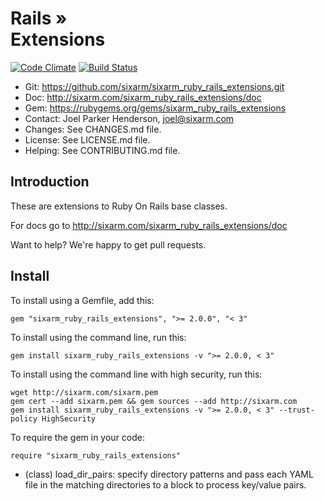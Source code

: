 # Rails » <br> Extensions

<!--HEADER-OPEN-->

[![Code Climate](https://codeclimate.com/github/SixArm/sixarm_ruby_rails_extensions.git.png)](https://codeclimate.com/github/SixArm/sixarm_ruby_rails_extensions.git)
[![Build Status](https://travis-ci.org/SixArm/sixarm_ruby_rails_extensions.git.png)](https://travis-ci.org/SixArm/sixarm_ruby_rails_extensions.git)

* Git: <https://github.com/sixarm/sixarm_ruby_rails_extensions.git>
* Doc: <http://sixarm.com/sixarm_ruby_rails_extensions/doc>
* Gem: <https://rubygems.org/gems/sixarm_ruby_rails_extensions>
* Contact: Joel Parker Henderson, <joel@sixarm.com>
* Changes: See CHANGES.md file.
* License: See LICENSE.md file.
* Helping: See CONTRIBUTING.md file.

<!--HEADER-SHUT-->


## Introduction

These are extensions to Ruby On Rails base classes.

For docs go to <http://sixarm.com/sixarm_ruby_rails_extensions/doc>

Want to help? We're happy to get pull requests.


<!--INSTALL-OPEN-->

## Install

To install using a Gemfile, add this:

    gem "sixarm_ruby_rails_extensions", ">= 2.0.0", "< 3"

To install using the command line, run this:

    gem install sixarm_ruby_rails_extensions -v ">= 2.0.0, < 3"

To install using the command line with high security, run this:

    wget http://sixarm.com/sixarm.pem
    gem cert --add sixarm.pem && gem sources --add http://sixarm.com
    gem install sixarm_ruby_rails_extensions -v ">= 2.0.0, < 3" --trust-policy HighSecurity

To require the gem in your code:

    require "sixarm_ruby_rails_extensions"

<!--INSTALL-SHUT-->


* (class) load_dir_pairs: specify directory patterns and pass each YAML file in the matching directories to a block to process key/value pairs.
